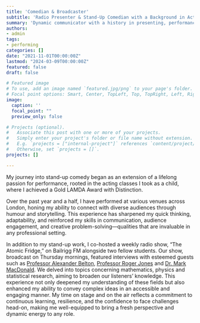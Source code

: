 ```yaml
---
title: 'Comedian & Broadcaster'
subtitle: 'Radio Presenter & Stand-Up Comedian with a Background in Acting'
summary: 'Dynamic communicator with a history in presenting, performance, and production'
authors:
- admin
tags:
- performing
categories: []
date: "2021-11-01T00:00:00Z"
lastmod: "2024-03-09T00:00:00Z"
featured: false
draft: false

# Featured image
# To use, add an image named `featured.jpg/png` to your page's folder.
# Focal point options: Smart, Center, TopLeft, Top, TopRight, Left, Right, BottomLeft, Bottom, BottomRight
image:
  caption: ''
  focal_point: ""
  preview_only: false

# Projects (optional).
#   Associate this post with one or more of your projects.
#   Simply enter your project's folder or file name without extension.
#   E.g. `projects = ["internal-project"]` references `content/project/deep-learning/index.md`.
#   Otherwise, set `projects = []`.
projects: []

---
```


My journey into stand-up comedy began as an extension of a lifelong passion for performance, rooted in the acting classes I took as a child, where I achieved a Gold LAMDA Award with Distinction.

Over the past year and a half, I have performed at various venues across London, honing my ability to connect with diverse audiences through humour and storytelling. This experience has sharpened my quick thinking, adaptability, and reinforced my skills in communication, audience engagement, and creative problem-solving—qualities that are invaluable in any professional setting.

In addition to my stand-up work, I co-hosted a weekly radio show, “The Atomic Fridge,” on Bailrigg FM alongside two fellow students. Our show, broadcast on Thursday mornings, featured interviews with esteemed guests such as [Professor Alexander Belton](https://www.lancaster.ac.uk/maths/people/alexander-belton), [Professor Roger Jones](https://www.lancaster.ac.uk/physics/about-us/people/roger-william-lewis-jones) and [Dr. Mark MacDonald](https://www.maths.lancs.ac.uk/~macdonam/). We delved into topics concerning mathematics, physics and statistical research, aiming to broaden our listeners’ knowledge. This experience not only deepened my understanding of these fields but also enhanced my ability to convey complex ideas in an accessible and engaging manner. My time on stage and on the air reflects a commitment to continuous learning, resilience, and the confidence to face challenges head-on, making me well-equipped to bring a fresh perspective and dynamic energy to any role.
